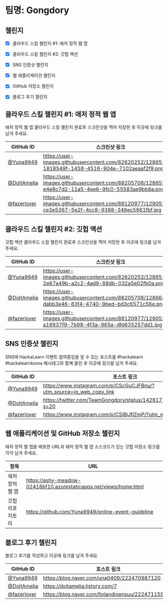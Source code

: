 # 팀명: Gongdory #

## 챌린지 ##

* [X] 클라우드 스킬 챌린지 #1: 애저 정적 웹 앱
* [X] 클라우드 스킬 챌린지 #2: 깃헙 액션
* [X] SNS 인증샷 챌린지
* [X] 웹 애플리케이션 챌린지
* [X] GitHub 저장소 챌린지
* [X] 블로그 후기 챌린지


## 클라우드 스킬 챌린지 #1: 애저 정적 웹 앱 ##

애저 정적 웹 앱 클라우드 스킬 챌린지 완료후 스크린샷을 찍어 저장한 후 이곳에 링크를 남겨 주세요.

| GitHub ID | 스크린샷 링크 |
| --------- | ------------- |
| [@Yuna9949](https://github.com/Yuna9949) | https://user-images.githubusercontent.com/82620252/128651845-1818549f-1458-4516-904e-7102aeaaf2f9.png |
| [@DoltAmelia](https://github.com/DoltAmelia) | https://user-images.githubusercontent.com/88205708/128653436-e4e8c7d2-11a5-4ee6-9fc0-55583ae9bb8a.png |
| [@fazerlover](https://github.com/fazerlover) | https://user-images.githubusercontent.com/88120977/129052366-ce3e5367-5e2f-4cc8-9388-348ec5661fbf.jpg |




## 클라우드 스킬 챌린지 #2: 깃헙 액션 ##

깃헙 액션 클라우드 스킬 챌린지 완료후 스크린샷을 찍어 저장한 후 이곳에 링크를 남겨 주세요.

| GitHub ID | 스크린샷 링크 |
| --------- | ------------- |
| [@Yuna9949](https://github.com/Yuna9949) | https://user-images.githubusercontent.com/82620252/128651849-2e67a49b-a2c2-4ad9-88db-032a5e02fb0a.png |
| [@DoltAmelia](https://github.com/DoltAmelia) | https://user-images.githubusercontent.com/88205708/128664293-dabb3e46-83f4-4740-9bed-bd3c6571c56e.png |
| [@fazerlover](https://github.com/fazerlover) | https://user-images.githubusercontent.com/88120977/129052224-a16937f9-7b98-4f3a-965a-dfd635257dd1.jpg |



## SNS 인증샷 챌린지 ##

SNS에 HackaLearn 이벤트 참여중임을 알 수 있는 포스트를 #hackalearn #hackalearnkorea 해시태그와 함꼐 올린 후 이곳에 링크를 남겨 주세요.

| GitHub ID | 포스트 링크 |
| --------- | ------------- |
| [@Yuna9949](https://github.com/Yuna9949) | https://www.instagram.com/p/CScGuCJFBnu/?utm_source=ig_web_copy_link |
| [@DoltAmelia](https://github.com/DoltAmelia) | https://twitter.com/TeamGongdory/status/1426171438977884162?s=20 |
| [@fazerlover](https://github.com/fazerlover) | https://www.instagram.com/p/CSjBlJflZmP/?utm_medium=copy_link |



## 웹 애플리케이션 및 GitHub 저장소 챌린지 ##

애저 정적 웹 앱을 배포한 URL과 애저 정적 웹 앱 소스코드가 있는 깃헙 저장소 링크를 각각 남겨 주세요.

| 항목            | URL                                |
| --------------- | ---------------------------------- |
| 애저 정적 웹 앱 | https://ashy-meadow-02416bf10.azurestaticapps.net/views/home.html |
| 깃헙 리포지토리 | https://github.com/Yuna9949/online-event-guideline |


## 블로그 후기 챌린지 ##

블로그 후기를 작성하고 이곳에 링크를 남겨 주세요.

| GitHub ID | 포스트 링크 |
| --------- | ------------- |
| [@Yuna9949](https://github.com/Yuna9949) | https://blog.naver.com/una0409/222470987120 |
| [@DoltAmelia](https://github.com/DoltAmelia) | https://doitamelia.tistory.com/7 |
| [@fazerlover](https://github.com/fazerlover) | https://blog.naver.com/finlandjoensuu/222471159400 |
